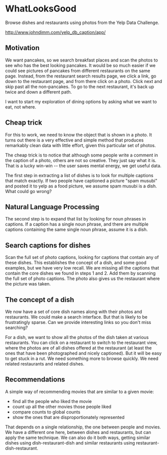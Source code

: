 # WhatLooksGood
Browse dishes and restaurants using photos from the Yelp Data Challenge.    

http://www.johndimm.com/yelp_db_caption/app/

## Motivation

We want pancakes, so we search breakfast places and scan the photos to see who has the best looking pancakes. It would be so much easier if we could see pictures of pancakes from different restaurants on the same page.   Instead, from the restaurant search results page, we click a link, go down to the restaurant page, and from there click on a photo. Click next and skip past all the non-pancakes.  To go to the next restaurant, it's back up twice and down a different path.  

I want to start my exploration of dining options by asking what we want to eat, not where.

## Cheap trick

For this to work, we need to know the object that is shown in a photo.  It turns out there is a very effective and simple method that produces remarkably clean data with little effort, given this particular set of photos. 

The cheap trick is to notice that although some people write a comment in the caption of a photo, others are not so creative.  They just say what it is.   That is a lucky win-win -- the user saves mental energy, we get useful data.

The first step in extracting a list of dishes is to look for multiple captions that match exactly.  If two people have captioned a picture "spam musubi" and posted it to yelp as a food picture, we assume spam musubi is a dish.  What could go wrong?

## Natural Language Processing

The second step is to expand that list by looking for noun phrases in captions.  If a caption has a single noun phrase, and there are multiple captions containing the same single noun phrase, assume it is a dish.

## Search captions for dishes

Scan the full set of photo captions, looking for captions that contain any of these dishes. 
This establishes the concept of a dish, and some good examples, but we have very low recall. We are missing all the captions that contain the core dishes we found in steps 1 and 2.  Add them by scanning the full set of photo captions.  The photo also gives us the restaurant where the picture was taken.

## The concept of a dish

We now have a set of core dish names along with their photos and restaurants.  We could make a search interface.  But that is likely to be frustratingly sparse.  Can we provide interesting links so you don't miss searching?

For a dish, we want to show all the photos of the dish taken at various restaurants.  You can click on a restaurant to switch to the restaurant view, where the photos are of all dishes offered at the restaurant (at least the ones that have been photographed and nicely captioned).  But it will be easy to get stuck in a rut.  We need something more to browse quickly.  We need related restaurants and related dishes.

## Recommendations

A simple way of recommending movies that are similar to a given movie:

  - find all the people who liked the movie
  - count up all the other movies those people liked
  - compare counts to global counts
  - show the ones that are disproportionately represented 
  
That depends on a single relationship, the one between people and movies.  We have a different one here, between dishes and restaurants, but can apply the same technique.  We can also do it both ways, getting similar dishes using dish-restaurant-dish and similar restaurants using restaurant-dish-restaurant.



